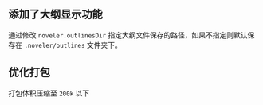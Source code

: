 ## 添加了大纲显示功能

通过修改 `noveler.outlinesDir` 指定大纲文件保存的路径，如果不指定则默认保存在 `.noveler/outlines` 文件夹下。

## 优化打包

打包体积压缩至 `200k` 以下
